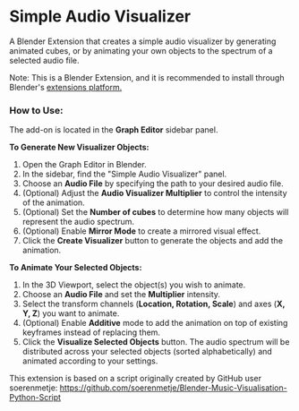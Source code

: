 # Simple Audio Visualizer

A Blender Extension that creates a simple audio visualizer by generating animated cubes, or by animating your own objects to the spectrum of a selected audio file.

Note: This is a Blender Extension, and it is recommended to install through Blender's [extensions platform.](https://extensions.blender.org/add-ons/simple-audio-visualizer/)

### How to Use:
The add-on is located in the **Graph Editor** sidebar panel.

**To Generate New Visualizer Objects:**

1.  Open the Graph Editor in Blender.
2.  In the sidebar, find the "Simple Audio Visualizer" panel.
3.  Choose an **Audio File** by specifying the path to your desired audio file.
4.  (Optional) Adjust the **Audio Visualizer Multiplier** to control the intensity of the animation.
5.  (Optional) Set the **Number of cubes** to determine how many objects will represent the audio spectrum.
6.  (Optional) Enable **Mirror Mode** to create a mirrored visual effect.
7.  Click the **Create Visualizer** button to generate the objects and add the animation.

**To Animate Your Selected Objects:**

1.  In the 3D Viewport, select the object(s) you wish to animate.
2.  Choose an **Audio File** and set the **Multiplier** intensity.
3.  Select the transform channels (**Location, Rotation, Scale**) and axes (**X, Y, Z**) you want to animate.
4.  (Optional) Enable **Additive** mode to add the animation on top of existing keyframes instead of replacing them.
5.  Click the **Visualize Selected Objects** button. The audio spectrum will be distributed across your selected objects (sorted alphabetically) and animated according to your settings.

This extension is based on a script originally created by GitHub user soerenmetje: https://github.com/soerenmetje/Blender-Music-Visualisation-Python-Script

